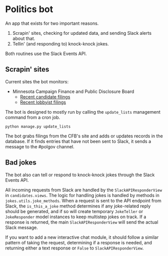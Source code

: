 # Politics bot

An app that exists for two important reasons.

1. Scrapin' sites, checking for updated data, and sending Slack alerts about that.
2. Tellin' (and responding to) knock-knock jokes.

Both routines use the Slack Events API.

## Scrapin' sites
Current sites the bot monitors:
 - Minnesota Campaign Finance and Public Disclosure Board
    - [Recent candidate filings]("https://cfb.mn.gov/reports/current-lists/#/recent-candidate-registrations/all/")
    - [Recent lobbyist filings]("https://cfb.mn.gov/reports/current-lists/#/recent-lobbyist-registrations/all/")

The bot is designed to mostly run by calling the `update_lists` management command from a cron job.

```
python manage.py update_lists
```

The bot grabs filings from the CFB's site and adds or updates records in the database. If it finds entries that have not been sent to Slack, it sends a message to the #polgov channel.

## Bad jokes
The bot also can tell or respond to knock-knock jokes through the Slack Events API.

All incoming requests from Slack are handled by the `SlackAPIResponderView` in `candidates.views`. The logic for handling jokes is handled by methods in `jokes.utils.joke_methods`. When a request is sent to the API endpoint from Slack, the `is_this_a_joke` method determines if any joke-related reply should be generated, and if so will create temporary `JokeTeller` or `JokeResponder` model instances to keep multistep jokes on track. If a response is returned, the main `SlackAPIResponderView` will send the actual Slack message.

If you want to add a new interactive chat module, it should follow a similar pattern of taking the request, determining if a response is needed, and returning either a text response or `False` to `SlackAPIResponderView`.
